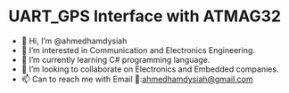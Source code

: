 # UART_GPS Interface with ATMAG32
- 👋 Hi, I’m @ahmedhamdysiah
- 👀 I’m interested in Communication and Electronics Engineering.
- 🌱 I’m currently learning C# programming language.
- 💞️ I’m looking to collaborate on  Electronics and Embedded companies.
- 📫 Can to reach me with Email 📧:ahmedhamdysiah@gmail.com

<!---
ahmedhamdysiah/Embedded-projects- is a ✨ special ✨ repository because its `README.md` Embedded-projects- appears on your GitHub profile.
You will connect microcontroller as video. 
--->
